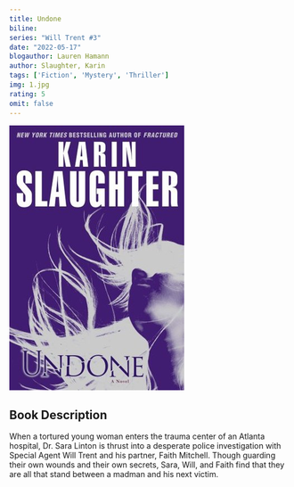```yaml
---
title: Undone
biline:
series: "Will Trent #3"
date: "2022-05-17"
blogauthor: Lauren Hamann
author: Slaughter, Karin
tags: ['Fiction', 'Mystery', 'Thriller']
img: 1.jpg
rating: 5
omit: false
---
```


![Book Cover](1.jpg)

## Book Description

When a tortured young woman enters the trauma center of an Atlanta hospital, Dr. Sara Linton is thrust into a desperate police investigation with Special Agent Will Trent and his partner, Faith Mitchell. Though guarding their own wounds and their own secrets, Sara, Will, and Faith find that they are all that stand between a madman and his next victim.